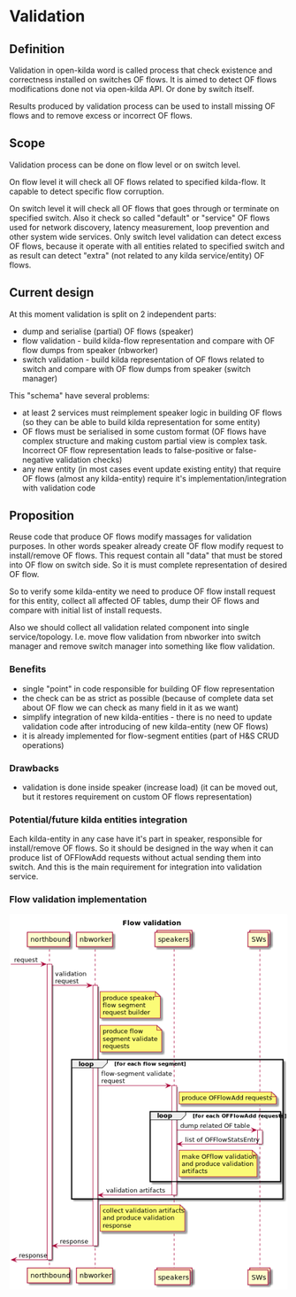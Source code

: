 # Validation

## Definition
Validation in open-kilda word is called process that check existence and 
correctness installed on switches OF flows. It is aimed to detect OF flows
modifications done not via open-kilda API. Or done by switch itself.

Results produced by validation process can be used to install missing OF
flows and to remove excess or incorrect OF flows.

## Scope
Validation process can be done on flow level or on switch level.

On flow level it will check all OF flows related to specified kilda-flow. It
capable to detect specific flow corruption.

On switch level it will check all OF flows that goes through or terminate on
specified switch. Also it check so called "default" or "service" OF flows used
for network discovery, latency measurement, loop prevention and other system
wide services. Only switch level validation can detect excess OF flows, because
it operate with all entities related to specified switch and as result can
detect "extra" (not related to any kilda service/entity) OF flows.

## Current design

At this moment validation is split on 2 independent parts:
 * dump and serialise (partial) OF flows (speaker)
 * flow validation - build kilda-flow representation and compare with OF flow
   dumps from speaker (nbworker)
 * switch validation - build kilda representation of OF flows related to switch
   and compare with OF flow dumps from speaker (switch manager)

This "schema" have several problems:
 * at least 2 services must reimplement speaker logic in building OF flows (so
   they can be able to build kilda representation for some entity)
 * OF flows must be serialised in some custom format (OF flows have complex
   structure and making custom partial view is complex task. Incorrect OF flow
   representation leads to false-positive or false-negative validation checks)
 * any new entity (in most cases event update existing entity) that require OF
   flows (almost any kilda-entity) require it's implementation/integration with
   validation code

## Proposition

Reuse code that produce OF flows modify massages for validation purposes. In
other words speaker already create OF flow modify request to install/remove OF 
flows. This request contain all "data" that must be stored into OF flow on
switch side. So it is must complete representation of desired OF flow.

So to verify some kilda-entity we need to produce OF flow install request for
this entity, collect all affected OF tables, dump their OF flows and compare
with initial list of install requests.

Also we should collect all validation related component into single
service/topology. I.e. move flow validation from nbworker into switch manager
and remove switch manager into something like flow validation.

### Benefits
* single "point" in code responsible for building OF flow representation
* the check can be as strict as possible (because of complete data set about
  OF flow we can check as many field in it as we want)
* simplify integration of new kilda-entities - there is no need to update
  validation code after introducing of new kilda-entity (new OF flows)
* it is already implemented for flow-segment entities (part of H&S CRUD
  operations)

### Drawbacks 
* validation is done inside speaker (increase load) (it can be moved out, but
  it restores requirement on custom OF flows representation)

### Potential/future kilda entities integration
Each kilda-entity in any case have it's part in speaker, responsible for
install/remove OF flows. So it should be designed in the way when it can produce
list of OFFlowAdd requests without actual sending them into switch. And this is 
the main requirement for integration into validation service. 

### Flow validation implementation
![flow validation](flow-validation.png)
